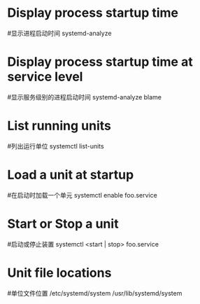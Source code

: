 # Display process startup time
#显示进程启动时间
systemd-analyze

# Display process startup time at service level
#显示服务级别的进程启动时间
systemd-analyze blame

# List running units
#列出运行单位
systemctl list-units

# Load a unit at startup
#在启动时加载一个单元
systemctl enable foo.service

# Start or Stop a unit
#启动或停止装置
systemctl <start | stop> foo.service

# Unit file locations
#单位文件位置
/etc/systemd/system
/usr/lib/systemd/system
